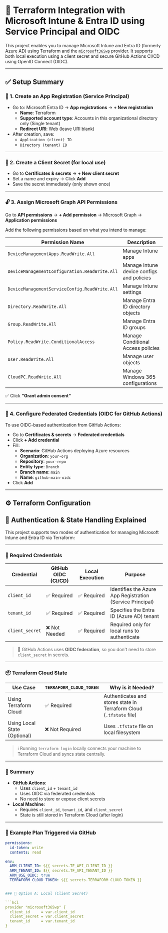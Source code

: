 # 🚀 Terraform Integration with Microsoft Intune & Entra ID using Service Principal and OIDC

This project enables you to manage Microsoft Intune and Entra ID (formerly Azure AD) using Terraform and the [`microsoft365wp`](https://registry.terraform.io/providers/terraprovider/microsoft365wp/latest/docs) provider. It supports both local execution using a client secret and secure GitHub Actions CI/CD using OpenID Connect (OIDC).

---

## ✅ Setup Summary

### 🔐 1. Create an App Registration (Service Principal)

- Go to: Microsoft Entra ID → **App registrations** → **+ New registration**
  - **Name**: Terraform
  - **Supported account type**: Accounts in this organizational directory only (Single tenant)
  - **Redirect URI**: Web (leave URI blank)
- After creation, save:
  - `Application (client) ID`
  - `Directory (tenant) ID`

---

### 🔑 2. Create a Client Secret (for local use)

- Go to **Certificates & secrets** → **+ New client secret**
- Set a name and expiry → Click **Add**
- Save the secret immediately (only shown once)

---

### 🔓 3. Assign Microsoft Graph API Permissions

Go to **API permissions** → **+ Add permission** → Microsoft Graph → **Application permissions**

Add the following permissions based on what you intend to manage:

| Permission Name                                  | Description                                   |
|--------------------------------------------------|-----------------------------------------------|
| `DeviceManagementApps.ReadWrite.All`             | Manage Intune apps                            |
| `DeviceManagementConfiguration.ReadWrite.All`    | Manage Intune device configs and policies     |
| `DeviceManagementServiceConfig.ReadWrite.All`    | Manage Intune settings                        |
| `Directory.ReadWrite.All`                        | Manage Entra ID directory objects             |
| `Group.ReadWrite.All`                            | Manage Entra ID groups                        |
| `Policy.ReadWrite.ConditionalAccess`             | Manage Conditional Access policies            |
| `User.ReadWrite.All`                             | Manage user objects                           |
| `CloudPC.ReadWrite.All`                          | Manage Windows 365 configurations             |

✅ Click **"Grant admin consent"**

---

### 🔁 4. Configure Federated Credentials (OIDC for GitHub Actions)

To use OIDC-based authentication from GitHub Actions:

- Go to **Certificates & secrets** → **Federated credentials**
- Click **+ Add credential**
- Fill:
  - **Scenario**: GitHub Actions deploying Azure resources
  - **Organization**: `your-org`
  - **Repository**: `your-repo`
  - **Entity type**: `Branch`
  - **Branch name**: `main`
  - **Name**: `github-main-oidc`
- Click **Add**

---

## ⚙️ Terraform Configuration

## 🔐 Authentication & State Handling Explained

This project supports two modes of authentication for managing Microsoft Intune and Entra ID via Terraform:

---

### 🔑 Required Credentials

| Credential        | GitHub OIDC (CI/CD) | Local Execution | Purpose                                                                 |
|------------------|---------------------|-----------------|-------------------------------------------------------------------------|
| `client_id`      | ✅ Required         | ✅ Required     | Identifies the Azure App Registration (Service Principal)              |
| `tenant_id`      | ✅ Required         | ✅ Required     | Specifies the Entra ID (Azure AD) tenant                               |
| `client_secret`  | ❌ Not Needed       | ✅ Required     | Required only for local runs to authenticate                           |

> 🔸 GitHub Actions uses **OIDC federation**, so you don't need to store `client_secret` in secrets.

---

### 📦 Terraform Cloud State

| Use Case                      | `TERRAFORM_CLOUD_TOKEN` | Why is it Needed?                                                         |
|------------------------------|--------------------------|---------------------------------------------------------------------------|
| Using Terraform Cloud        | ✅ Required               | Authenticates and stores state in Terraform Cloud (`.tfstate` file)       |
| Using Local State (Optional) | ❌ Not Required           | Uses `.tfstate` file on local filesystem                                  |

> ℹ️ Running `terraform login` locally connects your machine to Terraform Cloud and syncs state centrally.

---

### 🤝 Summary

- **GitHub Actions**:
  - Uses `client_id` + `tenant_id`
  - Uses OIDC via federated credentials
  - No need to store or expose client secrets
- **Local Machine**:
  - Requires `client_id`, `tenant_id`, and `client_secret`
  - State is still stored in Terraform Cloud (after login)

---

### 🔗 Example Plan Triggered via GitHub

```yaml
permissions:
  id-token: write
  contents: read

env:
  ARM_CLIENT_ID: ${{ secrets.TF_API_CLIENT_ID }}
  ARM_TENANT_ID: ${{ secrets.TF_API_TENANT_ID }}
  ARM_USE_OIDC: true
  TERRAFORM_CLOUD_TOKEN: ${{ secrets.TERRAFORM_CLOUD_TOKEN }}


### 🔹 Option A: Local (Client Secret)

```hcl
provider "microsoft365wp" {
  client_id     = var.client_id
  client_secret = var.client_secret
  tenant_id     = var.tenant_id
}



